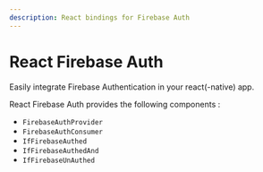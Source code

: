 ```yaml
---
description: React bindings for Firebase Auth
---
```


# React Firebase Auth

Easily integrate Firebase Authentication in your react\(-native\) app.

React Firebase Auth provides the following components :

* `FirebaseAuthProvider` 
* `FirebaseAuthConsumer` 
* `IfFirebaseAuthed` 
* `IfFirebaseAuthedAnd` 
* `IfFirebaseUnAuthed`






